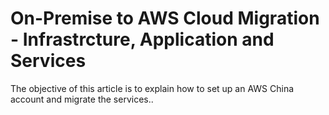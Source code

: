 # On-Premise to AWS Cloud Migration - Infrastrcture, Application and Services

The objective of this article is to explain how to set up an AWS China account and migrate the services..